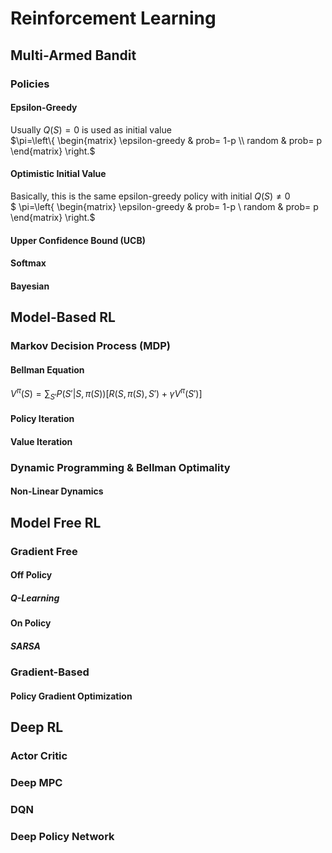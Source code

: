 # Reinforcement Learning

## Multi-Armed Bandit

### Policies
#### Epsilon-Greedy
Usually $Q(S) = 0$ is used as initial value
\
$\pi=\left\{
\begin{matrix}
\epsilon-greedy & prob= 1-p \\ 
random & prob= p 
\end{matrix}
\right.$

#### Optimistic Initial Value

Basically, this is the same epsilon-greedy policy with initial $Q(S) \neq 0$
\
$
\pi=\left\{
\begin{matrix}
\epsilon-greedy & prob= 1-p \\ 
random & prob= p 
\end{matrix}
\right.$



#### Upper Confidence Bound (UCB)
#### Softmax
#### Bayesian

## Model-Based RL

### Markov Decision Process (MDP)

#### Bellman Equation

$V^{\pi}(S)=\sum_{S'} P(S'|S,\pi(S))[R(S,\pi(S),S')+\gamma V^{\pi}(S')]$

#### Policy Iteration

#### Value Iteration

### Dynamic Programming & Bellman Optimality

#### Non-Linear Dynamics

## Model Free RL

### Gradient Free

#### Off Policy
##### Q-Learning

#### On Policy
##### SARSA

### Gradient-Based
#### Policy Gradient Optimization

## Deep RL
### Actor Critic
### Deep MPC
### DQN
### Deep Policy Network
